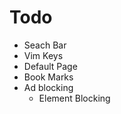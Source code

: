 # Todo

 - Seach Bar
 - Vim Keys
 - Default Page
 - Book Marks
 - Ad blocking
    - Element Blocking
